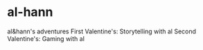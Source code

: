# al-hann
al&amp;hann's adventures
First Valentine's: Storytelling with al
Second Valentine's: Gaming with al
